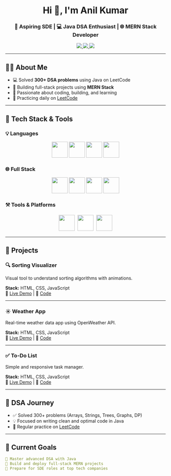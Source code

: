 <h1 align="center">Hi 👋, I'm Anil Kumar</h1>
<h3 align="center">🚀 Aspiring SDE | 💻 Java DSA Enthusiast | 🌐 MERN Stack Developer</h3>

<p align="center">
  <a href="https://leetcode.com/u/anil342zv/" target="_blank">
    <img src="https://img.shields.io/badge/LeetCode-FFA116?style=for-the-badge&logo=leetcode&logoColor=white"/>
  </a>
  <a href="https://www.linkedin.com/in/anil-kumar-37b151292/" target="_blank">
    <img src="https://img.shields.io/badge/LinkedIn-0077B5?style=for-the-badge&logo=linkedin&logoColor=white"/>
  </a>
  <a href="mailto:nagapuri.anil.tech@gmail.com">
    <img src="https://img.shields.io/badge/Gmail-D14836?style=for-the-badge&logo=gmail&logoColor=white"/>
  </a>
</p>

---

## 👨‍💻 About Me

- 💻 Solved **300+ DSA problems** using Java on LeetCode  
- 🌱 Building full-stack projects using **MERN Stack**  
- 🚀 Passionate about coding, building, and learning  
- 🔁 Practicing daily on [LeetCode](https://leetcode.com/u/anil342zv/)

---

## 🧠 Tech Stack & Tools

### 💡 Languages

<p align="center">
  <img src="https://cdn.jsdelivr.net/gh/devicons/devicon/icons/java/java-original-wordmark.svg" height="50"/>
  <img src="https://cdn.jsdelivr.net/gh/devicons/devicon/icons/javascript/javascript-original.svg" height="50"/>
  <img src="https://cdn.jsdelivr.net/gh/devicons/devicon/icons/html5/html5-original.svg" height="50"/>
  <img src="https://cdn.jsdelivr.net/gh/devicons/devicon/icons/css3/css3-original.svg" height="50"/>
</p>

### 🌐 Full Stack

<p align="center">
  <img src="https://cdn.jsdelivr.net/gh/devicons/devicon/icons/react/react-original.svg" height="50"/>
  <img src="https://cdn.jsdelivr.net/gh/devicons/devicon/icons/nodejs/nodejs-original.svg" height="50"/>
  <img src="https://cdn.jsdelivr.net/gh/devicons/devicon/icons/express/express-original.svg" height="50" style="background-color:white;"/>
  <img src="https://cdn.jsdelivr.net/gh/devicons/devicon/icons/mongodb/mongodb-original.svg" height="50"/>
</p>

### ⚒️ Tools & Platforms

<p align="center">
  <img src="https://cdn.jsdelivr.net/gh/devicons/devicon/icons/git/git-original.svg" height="50"/>
  <img src="https://upload.wikimedia.org/wikipedia/commons/9/91/Octicons-mark-github.svg" height="50" style="background-color: white; padding: 5px; border-radius: 5px;"/>
  <img src="https://cdn.jsdelivr.net/gh/devicons/devicon/icons/vscode/vscode-original.svg" height="50"/>
</p>

---

## 🌟 Projects

### 🔍 Sorting Visualizer

Visual tool to understand sorting algorithms with animations.

**Stack:** HTML, CSS, JavaScript  
🔗 [Live Demo](https://sorting-visualisation-anilkumar.netlify.app/) | 📂 [Code](https://github.com/anilKumar-9/Sorting-Visualizer)

---

### ☀️ Weather App

Real-time weather data app using OpenWeather API.

**Stack:** HTML, CSS, JavaScript  
🔗 [Live Demo](https://weather-climateapp-javascript.netlify.app/) | 📂 [Code](https://github.com/anilKumar-9/Weather-app)

---

### ✅ To-Do List

Simple and responsive task manager.

**Stack:** HTML, CSS, JavaScript  
🔗 [Live Demo](https://todo-list-taskmanager.netlify.app/) | 📂 [Code](https://github.com/anilKumar-9/To-Do-List)

---

## 📌 DSA Journey

- ✅ Solved 300+ problems (Arrays, Strings, Trees, Graphs, DP)  
- 💡 Focused on writing clean and optimal code in Java  
- 🔁 Regular practice on [LeetCode](https://leetcode.com/u/anil342zv/)

---

## 🎯 Current Goals

```yaml
🔸 Master advanced DSA with Java
🔸 Build and deploy full-stack MERN projects
🔸 Prepare for SDE roles at top tech companies
